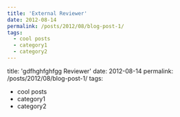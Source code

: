 ```yaml
---
title: 'External Reviewer'
date: 2012-08-14
permalink: /posts/2012/08/blog-post-1/
tags:
  - cool posts
  - category1
  - category2
---
```


title: 'gdfhghfghfgg Reviewer'
date: 2012-08-14
permalink: /posts/2012/08/blog-post-1/
tags:
  - cool posts
  - category1
  - category2